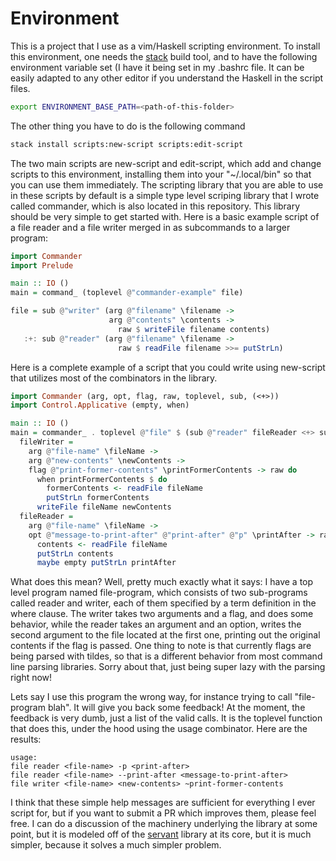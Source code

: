 # Environment

This is a project that I use as a vim/Haskell scripting environment. 
To install this environment, one needs the [stack](https://docs.haskellstack.org/)
build tool, and to have the following environment variable set (I have it being set
in my .bashrc file. It can be easily adapted to any other editor if you understand
the Haskell in the script files.
```bash
export ENVIRONMENT_BASE_PATH=<path-of-this-folder>
```
The other thing you have to do is the following command
```bash
stack install scripts:new-script scripts:edit-script
```
The two main scripts are new-script and edit-script, which add and change scripts
to this environment, installing them into your "~/.local/bin" so that you can use
them immediately. The scripting library that you are able to use in these scripts
by default is a simple type level scriping library that I wrote called commander,
which is also located in this repository. This library should be very simple to
get started with. Here is a basic example script of a file reader and a file writer merged
in as subcommands to a larger program:
```haskell
import Commander
import Prelude

main :: IO ()
main = command_ (toplevel @"commander-example" file)

file = sub @"writer" (arg @"filename" \filename ->
                      arg @"contents" \contents ->
                        raw $ writeFile filename contents)
   :+: sub @"reader" (arg @"filename" \filename ->
                        raw $ readFile filename >>= putStrLn)
``` 
Here is a complete example of a script that you could write using
new-script that utilizes most of the combinators in the library.
```haskell
import Commander (arg, opt, flag, raw, toplevel, sub, (<+>))
import Control.Applicative (empty, when)

main :: IO ()
main = commander_ . toplevel @"file" $ (sub @"reader" fileReader <+> sub @"writer" fileWriter) where  
  fileWriter =
    arg @"file-name" \fileName ->
    arg @"new-contents" \newContents ->
    flag @"print-former-contents" \printFormerContents -> raw do
      when printFormerContents $ do
        formerContents <- readFile fileName
        putStrLn formerContents
      writeFile fileName newContents
  fileReader =
    arg @"file-name" \fileName ->
    opt @"message-to-print-after" @"print-after" @"p" \printAfter -> raw do
      contents <- readFile fileName
      putStrLn contents
      maybe empty putStrLn printAfter
```
What does this mean? Well, pretty much exactly what it says: I have a top level program named file-program,
which consists of two sub-programs called reader and writer, each of them specified by a
term definition in the where clause. The writer takes two arguments and a flag, and does
some behavior, while the reader takes an argument and an option, writes the second argument
to the file located at the first one, printing out the original contents if the flag is passed.
One thing to note is that currently flags are being parsed with tildes, so that is a different behavior
from most command line parsing libraries. Sorry about that, just being super lazy with the parsing right
now!

Lets say I use this program the wrong way, for instance trying to call "file-program blah".
It will give you back some feedback! At the moment, the feedback is very dumb, just a list
of the valid calls. It is the toplevel function that does this, under the hood using the
usage combinator. Here are the results:
```
usage:
file reader <file-name> -p <print-after>
file reader <file-name> --print-after <message-to-print-after>
file writer <file-name> <new-contents> ~print-former-contents
```
I think that these simple help messages are sufficient for everything I ever script for, but if you want
to submit a PR which improves them, please feel free. I can do a discussion of the machinery underlying
the library at some point, but it is modeled off of the [servant](https://www.servant.dev) library at its 
core, but it is much simpler, because it solves a much simpler problem.
